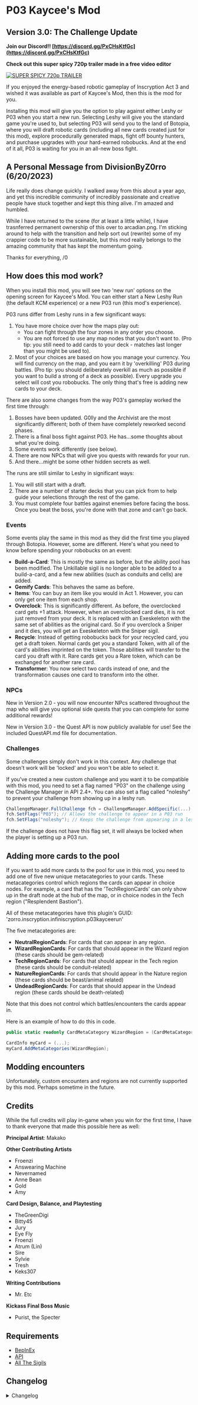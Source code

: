 # P03 Kaycee's Mod
## Version 3.0: The Challenge Update

**Join our Discord!! [https://discord.gg/PxCHsKtfGc](https://discord.gg/PxCHsKtfGc)**

**Check out this super spicy 720p trailer made in a free video editor**

[![SUPER SPICY 720p TRAILER](https://img.youtube.com/vi/f68rs2rJ_jM/0.jpg)](https://www.youtube.com/watch?v=f68rs2rJ_jM)

If you enjoyed the energy-based robotic gameplay of Inscryption Act 3 and wished it was available as part of Kaycee's Mod, then this is the mod for you.

Installing this mod will give you the option to play against either Leshy or P03 when you start a new run. Selecting Leshy will give you the standard game you're used to, but selecting P03 will send you to the land of Botopia, where you will draft robotic cards (including all new cards created just for this mod), explore procedurally generated maps, fight off bounty hunters, and purchase upgrades with your hard-earned robobucks. And at the end of it all, P03 is waiting for you in an all-new boss fight.


## A Personal Message from DivisionByZ0rro (6/20/2023)

Life really does change quickly. I walked away from this about a year ago, and yet this incredible community of incredibly passionate and creative people have stuck together and kept this thing alive. I'm amazed and humbled.

While I have returned to the scene (for at least a little while), I have trasnferred permanent ownership of this over to arcadian.png. I'm sticking around to help with the transition and help sort out (rewrite) some of my crappier code to be more sustainable, but this mod really belongs to the amazing community that has kept the momentum going.

Thanks for everything,
/0

## How does this mod work?

When you install this mod, you will see two 'new run' options on the opening screen for Kaycee's Mod. You can either start a New Leshy Run (the default KCM experience) or a new P03 run (this mod's experience).

P03 runs differ from Leshy runs in a few significant ways:

1) You have more choice over how the maps play out:
    - You can fight through the four zones in any order you choose. 
    - You are not forced to use any map nodes that you don't want to. (Pro tip: you still need to add cards to your deck - matches last longer than you might be used to).
2) Most of your choices are based on how you manage your currency. You will find currency on the map, and you earn it by 'overkilling' P03 during battles. (Pro tip: you should deliberately overkill as much as possible if you want to build a strong of a deck as possible). Every upgrade you select will cost you robobucks. The only thing that's free is adding new cards to your deck.

There are also some changes from the way P03's gameplay worked the first time through:

1) Bosses have been updated. G0lly and the Archivist are the most significantly different; both of them have completely reworked second phases. 
2) There is a final boss fight against P03. He has...some thoughts about what you're doing.
3) Some events work differently (see below).
4) There are now NPCs that will give you quests with rewards for your run.
5) And there...might be some other hidden secrets as well.

The runs are still similar to Leshy in significant ways:

1) You will still start with a draft.
2) There are a number of starter decks that you can pick from to help guide your selections through the rest of the game.
3) You must complete four battles against enemies before facing the boss. Once you beat the boss, you're done with that zone and can't go back.

### Events

Some events play the same in this mod as they did the first time you played through Botopia. However, some are different. Here's what you need to know before spending your robobucks on an event:

- **Build-a-Card**: This is mostly the same as before, but the ability pool has been modified. The Unkillable sigil is no longer able to be added to a build-a-card, and a few new abilities (such as conduits and cells) are added.
- **Gemify Cards**: This behaves the same as before.
- **Items**: You can buy an item like you would in Act 1. However, you can only get one item from each shop.
- **Overclock**: This is significantly different. As before, the overclocked card gets +1 attack. However, when an overclocked card dies, it is not just removed from your deck. It is replaced with an Exeskeleton with the same set of abilities as the original card. So if you overclock a Sniper and it dies, you will get an Exeskeleton with the Sniper sigil.
- **Recycle**: Instead of getting robobucks back for your recycled card, you get a draft token. Normal cards get you a standard Token, with all of the card's abilities imprinted on the token. Those abilities will transfer to the card you draft with it. Rare cards get you a Rare token, which can be exchanged for another rare card.
- **Transformer**: You now select two cards instead of one, and the transformation causes one card to transform into the other.

### NPCs

New in Version 2.0 - you will now encounter NPcs scattered throughout the map who will give you optional side quests that you can complete for some additional rewards!

New in Version 3.0 - the Quest API is now publicly available for use! See the included QuestAPI.md file for documentation.

### Challenges

Some challenges simply don't work in this context. Any challenge that doesn't work will be 'locked' and you won't be able to select it.

If you've created a new custom challenge and you want it to be compatible with this mod, you need to set a flag named "P03" on the challenge using the Challenge Manager in API 2.4+. 
You can also set a flag called "noleshy" to prevent your challenge from showing up in a leshy run.


```c#
ChallengeManager.FullChallenge fch = ChallengeManager.AddSpecific(...)
fch.SetFlags("P03"); // Allows the challenge to appear in a P03 run
fch.SetFlags("noleshy"); // Keeps the challenge from appearing in a leshy run
```

If the challenge does not have this flag set, it will always be locked when the player is setting up a P03 run.

## Adding more cards to the pool

If you want to add more cards to the pool for use in this mod, you need to add one of five new unique metacategories to your cards. These metacategories control which regions the cards can appear in choice nodes. For example, a card that has the 'TechRegionCards' can only show up in the draft node at the hub of the map, or in choice nodes in the Tech region ("Resplendent Bastion").

All of these metacategories have this plugin's GUID: 'zorro.inscryption.infiniscryption.p03kayceerun'

The five metacategories are:

- **NeutralRegionCards**: For cards that can appear in any region.
- **WizardRegionCards**: For cards that should appear in the Wizard region (these cards should be gem-related)
- **TechRegionCards**: For cards that should appear in the Tech region (these cards should be conduit-related)
- **NatureRegionCards**: For cards that should appear in the Nature region (these cards should be beast/animal related)
- **UndeadRegionCards**: For cards that should appear in the Undead region (these cards should be death-related)

Note that this does not control which battles/encounters the cards appear in.

Here is an example of how to do this in code.

```c#
public static readonly CardMetaCategory WizardRegion = (CardMetaCategory)GuidManager.GetEnumValue<CardMetaCategory>("zorro.inscryption.infiniscryption.p03kayceerun", "WizardRegionCards");

CardInfo myCard = (...);
myCard.AddMetaCategories(WizardRegion);
```

## Modding encounters

Unfortunately, custom encounters and regions are not currently supported by this mod. Perhaps sometime in the future.

## Credits

While the full credits will play in-game when you win for the first time, I have to thank everyone that made this possible here as well:

**Principal Artist**: Makako

**Other Contributing Artists**
- Froenzi
- Answearing Machine
- Nevernamed
- Anne Bean
- Gold
- Amy

**Card Design, Balance, and Playtesting**
- TheGreenDigi
- Bitty45
- Jury
- Eye Fly
- Froenzi
- Atrum (Lin)
- Sire
- Sylvie
- Tresh
- Keks307

**Writing Contributions**
- Mr. Etc

**Kickass Final Boss Music**
- Purist, the Specter

## Requirements

- [BepInEx](https://inscryption.thunderstore.io/package/BepInEx/BepInExPack_Inscryption/)
- [API](https://inscryption.thunderstore.io/package/API_dev/API/)
- [All The Sigils](https://inscryption.thunderstore.io/package/AllTheSigils/All_The_Sigils/)

## Changelog 

<details>
<summary>Changelog</summary>

3.1.3
- Fixed softlock in phase 2 of G0lly
- Properly fixed the issue with the transformer event
- Fixed issue with the Seed Sprinter ability
- Fixed a defect with the map generator that sometimes caused battles to be set to difficulty level zero regardless of map location.
- Statistics count the correct number of bosses
- Trade nodes will no longer be generated in the initial quadrant of a map
- Fixed defect with Phase Through
- Full of Oil sigil now flips on the opponent side
- *Really* fixed \[redacted\] this time. At least, I hope so.
- Added the Electric sigil to the rulebook.

3.1.2
- All encounters have been reworked again.
- We are now capturing metrics every time you lose a battle. Those metrics are: name of encounter, turn you lost, and difficulty level. All metrics are captured anonymously.
- The Gamblobot sigil has updated art and rulebook text.
- Copypasta has new art.
- Copypasta and Angelbot can now be used by opponents.
- \[redacted\] should no longer throw an error when trying to remove \[redacted\]
- Transformer and Skeleclock should no longer spin out of control.
- Full of Oil will revert the camera view to its previous view instead of to View.Default at the conclusion of the animation.
- Save scumming the Skeleclock event is no longer possible.
- Quitting during the Recycler event no longer breaks the game.
- The Transformer event no longer allows you to set a card's energy cost higher than 6.
- Shovester now costs 1 Energy to activate (down from 2)
- ScrapBot now costs 4 Energy (up from 3)
- R4M's default stats are now 2/1 instead of 1/2.
- Gem Cycler works now. I'm about 66% sure.
- Non Functional Trinkets are slightly stronger.
- The Activated Bounty Hunter Brain is slightly stronger.
- The Gain Gem abilities are now part of the modular pool


3.0.3
- Tokens received from the recycler now have an energy cost based on the number of abilities they gain.
- CellEvolve and CellDeEvolve have proper behaviors for cards that don't have set evolutions.
- Rare cards are now red instead of gold and have portrait colors to match.
- There is now an animation for whenever a quest reward involves cards in your deck (to show you what's actually changed).
- The data cube is now functional during a damage race battle.
- NFTs should now be unique.
- The entire quest system was rewritten and now supports adding custom quests via an API (see included QuestAPI.md file for full documentation)

3.0.2
- Bosses now make you pay double your respawn fee after increasing it
- P03 final boss music volume increased
- Wording corrected on Turbo Vessels challenge
- Fixed bug: projector quad remained active once P03 dialogue started for the lives system explanation

3.0.1
- Eccentric Painter no longer places the canvas boss background behind bosses
- Side Deck Review sequence now updates along with enabled challenges
- Updated icon
- Updated challenge point values
- Fixed bug: l33pbots counted as gems
- Fixed bug: Viper was 3 energy, it was supposed to be 5
- Fixed bug: Boss rares didn’t appear
- Fixed bug: After dying once, players would receive a penalty after interacting with some nodes
- Known bug: When playing with Turbo Vessels enabled only, enemy vessels recieve the Double Sprinter sigil

3.0.0
- New lives system! When you die, you get one freebie. The next death, you’ll have to pay 5 coins to respawn. Next time, 10 coins, and so on.
- New dialogue possibilities on losing a run
- Explosive challenge and conveyor challenge are made neutral challenges and moved to the next page
- New Eccentric Painter challenge
- New Leaping Sidedeck challenge
- New Turbo Vessels challenge
- New Traditional Lives challenge
- New(ish?) Costly Lives challenge
- Tesla Coil item buffed, now provides two additional max energy
- Viper card buffed
- Oil Jerry buffed
- Goranj Vessel nerfed
- Bleene Vessel buffed
- Skeleton Lord buffed
- New Swapper Latcher card
- New art for mirror tentacle
- Fixed an API compatibility issue that made the quest system break with mods that added dialogue (thanks WhistleWind and NeverNamed)

2.3.7
- Fixed pack manager issue from 2.3.6
- NPCs have new faces
- Beast node is now the base game version

2.3.6
- Mod works on API 2.12.0
- Too Easy quest is fixed

2.3.5
- Final update by DivisionByZ0rro - see note.
- Gem Cycler updates the resources manager on each gem change.
- Fixed defect where the recycler was giving away common tokens instead of rare token when cashing in a rare card.
- Energy Conduit no longer crashes inside of of a circuit
- The checks for entering REDACTED are more robust, which should hopefully fix some issues entering that zone.
- The "No Bomb Remote" challenge has been replaced with a second, stackable Smaller Backpack challenge.

2.3.4
- Fixed a defect in the interaction between "Unkillable when Powered" and "Skeleclocked"

2.3.3
- There was a really silly bug in the audio import code - this should hopefully solve the modman compatibility issue.
- You'll know if the audio bug is fixed because this will be the last time you see me talk about it.
- If there's another mention of it, it means I didn't fix it this time either.

2.3.2
- Repackaged to hopefully fix modman compatibility issues

2.3.1
- Rewrote the audio importing code to not assume the location of the audio files.

2.3
- Added some kick-ass new music from Purist to the final boss fight
- Fixed an issue with holographic cards breaking due to floating point parsing in certain locales
- Rewrote the Gem Cycler ability to fix breaking portraits
- Fixed a couple of miscellaneous visual defects
- Fixed defect in transformer cards where cards eventually transformed permanently into Add3rs

2.2.8
- Prevent upgrades from being assigned to the lower level of the tower in Gaudy Gem Land
- Updated dialogue for some quests

2.2.7
- I goofed and screwed up the packaging for version 2.2.6. This will fix that.

2.2.6
- Changed how challenge compatibility works

2.2.4
- Prevent Too Easy and Donation quests from appearing in the final zone.
- Fixed the dialogue for the Lost Friend quest and buffed the reward for that quest.
- Added a small additional reward for the broken generator quest

2.2.3
- Balance tweaks to Recycle Angel
- Fixed visual issue where card slots would not properly reset their colors in certain situations.
- Tweaked the Gembound Ripper encounter
- Compatibility with API 2.4+

2.2.2
- Fixed the orange and green blessings to not work when the cards are in your hand.

2.2.1
- Fixed the interaction between Transform and Permadeath - cards should permadie even if they are on their opposite side when they die now
- Fixed the interaction between Transform and Build-A-Card - custom cards should no longer lose their attack/health when merged in a transform node
- Fixed the attack animation of REDACTED
- Fixed the REDACTED ability of REDCATED to actually do what it says
- Fixed the interaction of Guard Dog and REDACTED

2.2.0
- Fast travel between zones is less restricted - you can now continue exploring a region after you beat the boss. You still cannot travel back to a region you have cleared and left, however.
- Fixed a visual defect with Zombie Process
- Fixed a visual defect with ability icons on REDACTED
- Fixed a defect with board slots not properly resetting after REDACTED
- Updated artwork for Skeleton Master

2.1.4
- Fixed defect with Skeleton Master
- Fixed defect with CopyPasta (opposing slots are now properly selectable)
- Fixed defect with ability conduits erroneously duplicating existing abilities on cards
- Tweaked the Spyplane encounter

2.1.3
- Fixed Mr:Clock to show the correct state of the rotation when it enters the battlefield.
- Fixed a defect with trading cards with Transformer to REDACTED
- Made some more of the new abilities able to be acquired in Add Ability nodes

2.1.2
- Set the 'not randomly selectable' flag for the new custom items so that they won't be picked by the Pack Rat in Act 1
- Hopefully fixed issues with the 'ConduitGainAbility' manager
- Fixed the Radio and Power Tower quests to not accidentally give you duplicate copies of the quest cards.
- Replaced the art for Executor
- Tweaked the Wing Latcher encounter, the Mr:Clock encounter, and the Bombs and Shields encounter.

2.1.1
- Fixed defect with the GOLD!! quest

2.1
- Fixed defects with Mr:Clock, Oroboros, and Gem Cycler

2.0
- The NPC Update! Quests! New cards! A new boss maybe?!

1.1.3
- Okay - no more trying to be clever. The interoperability between this mod and the pack manager mod is now contained in a separate BepInEx plugin, so if it fails (because you don't have Pack Manager installed), nothing in the P03 plugin is affected.
- Hopefully. Finally. Fixed the starter deck bug.

1.1.2
- Some additional convenience code that I wrote apparently re-introduced an old bug where this mod chokes if the Pack Management mod is not also installed. I think I have that fixed now.

1.1.1
- Fixed defect where the new P03 items would show up in Leshy's runs

1.1.0
- Previous versions of this mod would leave your save file in a state where unloading the mod would permanently corrupt your save file. This has now been fixed. If you load up this version of the mod and take any action that would cause the game to save your file to the disk, your save file should now be able to handle this mod being uninstalled.
- Fixed an issue where sometimes the trading sequence would activate multiple times at once
- Replaced the Transformer event
- Added some new items and replaced some of the items that you start with.
- Replaced some of the temporary card portraits with kickass new art by Makako and Nevernamed
- Used some serious hacks to make the Deck Editor mod compatible with this mod
- Moved project to its own repo to make collaboration with other modders easier
- Fixed an issue where tranferring Transformer via the shredder made the recipient turn into an Add3r permanently.
- Filled the main challenge screen with a bunch of new challenges
- Random balance tweaks to some cards
- Rebalanced a lot of the encounters to be harder at higher difficulties, and hopefully fixed some issues with a couple of encounters being too difficult at low difficulties.
- Registered all of the custom metacategories created by this mod with the Pack Management mod to improve compatibility with cards that are missing 
- Preparing myself for the inevitable amount of bugs that will appear once I release this.


1.0.7
- Patch 1.0.5 broke Build-A-Card. This should fix it.

1.0.6
- Fixed defect where activating chapter select would corrupt your entire save file unrecoverably. Let's take a moment of silence for all of the save files that were lost over the past few days...

1.0.5
- Okay, *really* fixed the P03 starter deck/Leshy starter deck issue...I hope. I really hope.
- Prevent cards from being Skeleclocked more than once.
- Removed GainBattery from Build-A-Card
- Rebalanced the Energy Conduit, Thick Droid, and Automaton
- Fixed a defect with the rare card appearance and Leshy runs
- Build-A-Card now randomly selects a set of abilities for you to choose from
- Updated dependency to API 2.02

1.0.4
- Fixed it so that P03 no longer puts his starter decks over Leshy's when you have no starter decks unlocked and play a Leshy run.
- Fixed an incompatibility with the Pack Manager mod that caused the 'A Random Card Is Played' option in the Canvas boss fight to softlock the game. 

1.0.3
- Fixed defect where sometimes the RNG would generate a map that didn't have enough room to hold all possible nodes.

1.0.2
- Fixed defect where the game's internal data files were not loading correctly after being checked into and out of GIT.

1.0.1
- Properly created soft dependency on Pack Manager mod
- Properly handle what happens when you have no starter decks unlocked.

1.0
- Initial version.
</details>